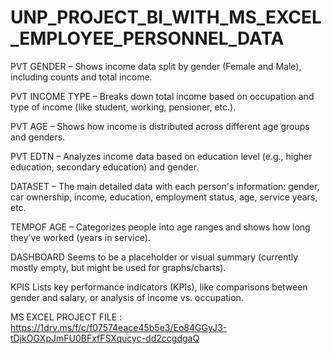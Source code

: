 # UNP_PROJECT_BI_WITH_MS_EXCEL_EMPLOYEE_PERSONNEL_DATA


PVT GENDER – Shows income data split by gender (Female and Male), including counts and total income.

PVT INCOME TYPE – Breaks down total income based on occupation and type of income (like student, working, pensioner, etc.).

PVT AGE – Shows how income is distributed across different age groups and genders.

PVT EDTN – Analyzes income data based on education level (e.g., higher education, secondary education) and gender.

DATASET – The main detailed data with each person's information: gender, car ownership, income, education, employment status, age, service years, etc.

TEMPOF AGE – Categorizes people into age ranges and shows how long they’ve worked (years in service).

DASHBOARD  Seems to be a placeholder or visual summary (currently mostly empty, but might be used for graphs/charts).

KPIS  Lists key performance indicators (KPIs), like comparisons between gender and salary, or analysis of income vs. occupation.

MS EXCEL PROJECT FILE : https://1drv.ms/f/c/f07574eace45b5e3/Eo84GGyJ3-tDjkOGXpJmFU0BFxfFSXqucyc-dd2ccgdgaQ
